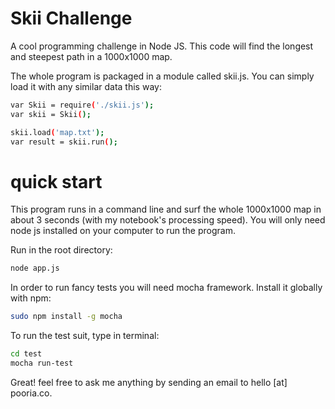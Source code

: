 # Skii Challenge

A cool programming challenge in Node JS. This code will find the longest and steepest path in a 1000x1000 map.

The whole program is packaged in a module called skii.js. You can simply load it with any similar data this way:

```bash
var Skii = require('./skii.js');
var skii = Skii();

skii.load('map.txt');
var result = skii.run();
```

# quick start

This program runs in a command line and surf the whole 1000x1000 map in about 3 seconds (with my notebook's processing speed). You will only need node js installed on your computer to run the program.


Run in the root directory:

```bash
node app.js
```

In order to run fancy tests you will need mocha framework. Install it globally with npm:

```bash
sudo npm install -g mocha
```

To run the test suit, type in terminal:

```bash
cd test
mocha run-test
```

Great! feel free to ask me anything by sending an email to hello [at] pooria.co.
